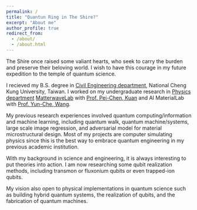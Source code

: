 ```yaml
---
permalink: /
title: "Quantun Ring in The Shire?"
excerpt: "About me"
author_profile: true
redirect_from: 
  - /about/
  - /about.html
---
```

The Shire once raised some valiant hearts, who seek to carry the burden and preserve their beloving world. I wish to have this courage in my future expedition to the temple of quantum science.

I recieved my B.S. degree in [Civil Engineering department](http://www.civil.ncku.edu.tw/index.php?lang=en), National Cheng Kung University, Taiwan. I worked on my undergraduate research in [Physics department](http://www.phys.ncku.edu.tw/2012/en/) [MatterwaveLab](https://thelm2005.wixsite.com/website) with [Prof. Pei-Chen, Kuan](http://www.phys.ncku.edu.tw/db/pweb/teacher.php?user_id=170222) and AI MaterialLab with [Prof. Yun-Che, Wang](http://myweb.ncku.edu.tw/~yunche/). 

My previous research experiences involved quantum computing/information and machine learning, including quantum walk, quantum machine/systems, large scale image regression, and adversarial model for material microstructural design. Most of my projects are computer simulating physics since this is the best way to embrace quantum engineering in my previous academic institution. 

With my background in science and engineering, it is always interesting to put theories into action. I am now researching some qubit realization methods, including transmon or fluxonium qubits or even trapped-ion qubits. 

My vision also open to physical implementations in quantum science such as building hybrid quantum systems, the realization of qubits, and the fabrication of quantum machines.

